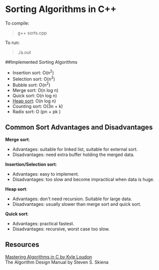# Sorting Algorithms in C++

To compile:  
> g++ sorts.cpp 

To run:
> ./a.out  

##Implemented Sorting Algorithms
- Insertion sort: O(n<sup>2</sup>)
- Selection sort: O(n<sup>2</sup>)
- Bubble sort: O(n<sup>2</sup>)
- Merge sort: O(n log n)
- Quick sort: O(n log n)
- [Heap sort](https://github.com/alyssaq/heap): O(n log n)  
- Counting sort: O(3n + k)
- Radix sort: O (pn + pk )

## Common Sort Advantages and Disadvantages
__Merge sort__:  
* Advantages: suitable for linked list, suitable for external sort.
* Disadvantages: need extra buffer holding the merged data.  

__Insertion/Selection sort__:  
* Advantages: easy to implement.
* Disadvantages: too slow and become impractical when data is huge.

__Heap sort__:  
* Advantages: don't need recursion. Suitable for large data.
* Disadvantages: usually slower than merge sort and quick sort.
 
__Quick sort__: 
* Advantages: practical fastest.
* Disadvantages: recursive, worst case too slow.

## Resources
[Mastering Algorithms in C by Kyle Loudon](http://www.das.ufsc.br/~romulo/discipli/cad-fei/Mastering-Algorithms-with-C-Loudon.pdf)    
The Algorithm Design Manual by Steven S. Skiena